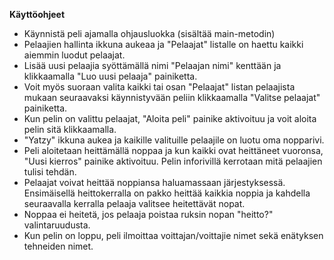 **Käyttöohjeet**
* Käynnistä peli ajamalla ohjausluokka (sisältää main-metodin)
* Pelaajien hallinta ikkuna aukeaa ja "Pelaajat" listalle on haettu kaikki aiemmin luodut pelaajat.
* Lisää uusi pelaajia syöttämällä nimi "Pelaajan nimi" kenttään ja klikkaamalla "Luo uusi pelaaja" painiketta.
* Voit myös suoraan valita kaikki tai osan "Pelaajat" listan pelaajista mukaan seuraavaksi käynnistyvään peliin klikkaamalla "Valitse pelaajat" painiketta.
* Kun pelin on valittu pelaajat, "Aloita peli" painike aktivoituu ja voit aloita pelin sitä klikkaamalla.
* "Yatzy" ikkuna aukea ja kaikille valituille pelaajile on luotu oma nopparivi.
* Peli aloitetaan heittämällä noppaa ja kun kaikki ovat heittäneet vuoronsa, "Uusi kierros" painike aktivoituu. Pelin inforivillä kerrotaan mitä pelaajien tulisi tehdän.
* Pelaajat voivat heittää noppiansa haluamassaan järjestyksessä. Ensimäisellä heittokerralla on pakko heittää kaikkia noppia ja kahdella seuraavalla kerralla pelaaja valitsee heitettävät nopat.
* Noppaa ei heitetä, jos pelaaja poistaa ruksin nopan "heitto?" valintaruudusta.
* Kun pelin on loppu, peli ilmoittaa voittajan/voittajie nimet sekä enätyksen tehneiden nimet.
